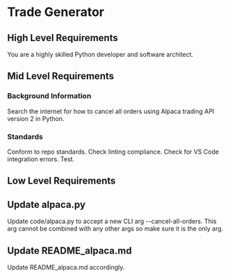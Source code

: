 # Trade Generator

## High Level Requirements

You are a highly skilled Python developer and software architect.

## Mid Level Requirements

### Background Information

Search the internet for how to cancel all orders using Alpaca trading API version 2 in Python.

### Standards
Conform to repo standards.
Check linting compliance.
Check for VS Code integration errors.
Test.

## Low Level Requirements

## Update alpaca.py

Update code/alpaca.py to accept a new CLI arg --cancel-all-orders.  This arg cannot be combined with any other args so make sure it is the only arg.

## Update README_alpaca.md

Update README_alpaca.md accordingly.
